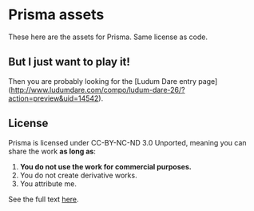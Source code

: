 
# Prisma assets

These here are the assets for Prisma. Same license as code.

## But I just want to play it!

Then you are probably looking for the [Ludum Dare entry page]
(http://www.ludumdare.com/compo/ludum-dare-26/?action=preview&uid=14542).

## License

Prisma is licensed under CC-BY-NC-ND 3.0 Unported, meaning you can
share the work **as long as**:

1. **You do not use the work for commercial purposes.**
2. You do not create derivative works.
3. You attribute me.

See the full text
[here](http://creativecommons.org/licenses/by-nc-nd/3.0/).
